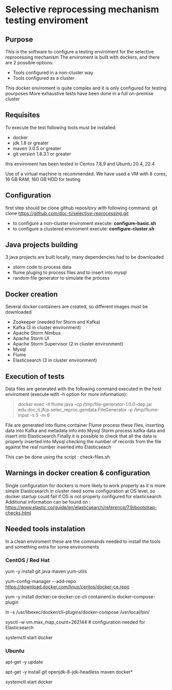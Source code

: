 
# Selective reprocessing mechanism testing enviroment

## Purpose

 This is the software to configure a testing enviroment for the selective reprocessing mechanism
 The enviroment is built with dockers, and there are 2 possible options: 
 - Tools configured in a non-cluster way
 - Tools configured as a cluster

 This docker enviroment is quite complex and it is only configured for testing pourposes
 More exhaustive tests have been done in a full on-premise cluster

## Requisites
 To execute the test following tools must be installed:
 - docker
 - jdk 1.8 or greater
 - maven 3.0.5 or greater
 - git version 1.8.3.1 or greater

 this enviroment has been tested in Centos 7,8,9 and Ubuntu 20.4, 22.4
 
Use of a virtual machine is recommended. We have used a VM with 8 cores, 16 GB RAM, 160 GB HDD for testing

## Configuration
 first step should be clone github repository with following command:
    git clone https://github.com/doc-ti/selective-reprocessing.git

 - to configure a non-cluster enviroment execute: **configure-basic.sh**
 - to configure a clustered enviroment execute: **configure-cluster.sh**

## Java projects building
 3 java projects are built locally, many dependencies had to be downloaded

 - storm code to process data
 - flume pluging to process files and to insert into mysql
 - random file generator to simulate the process

## Docker creation
 Several docker containers are created, so different images must be downloaded

 - Zookeeper (needed for Storm and Kafka)
 - Kafka (3 in cluster environment)
 - Apache Storm Nimbus
 - Apache Storm UI
 - Apache Storm Supervisor (2 in cluster environment)
 - Mysql
 - Flume
 - Elasticsearch (3 in cluster environment)

## Execution of tests
 Data files are generated with the following command executed in the host enviroment (execute with -h option for more information):
 
 > docker exec -it flume java -cp /tmp/file-generator-1.0.0-dep.jar edu.doc_ti.jfcp.selec_reproc.gendata.FileGenerator -p /tmp/flume-input -s 5 -m 6

 File are generated into flume container
 Flume process these files, inserting data into Kafka and metadata info into Mysql
 Storm process kafka data and insert into Elasticsearch
 Finally it is possible to check that all the data is properly inserted into Mysql checking the number of records from the file against the real number inserted into Elasticseach

This can be done using the script : check-files.sh

## Warnings in docker creation & configuration

 Single configuration for dockers is more likely to work properly as it is more simple
 Elasticsearch in cluster need some configuration at OS level, so docker startup could fail
 if OS is not properly configured for elasticsearch
 Additional information can be found on : https://www.elastic.co/guide/en/elasticsearch/reference/7.9/bootstrap-checks.html

## Needed tools instalation

 In a clean enviroment these are the commands needed to install the tools
 and something extra for some environments


### CentOS / Red Hat

yum -y install git java maven yum-utils

yum-config-manager --add-repo https://download.docker.com/linux/centos/docker-ce.repo

yum -y install docker-ce docker-ce-cli containerd.io docker-compose-plugin

ln -s /usr/libexec/docker/cli-plugins/docker-compose /usr/local/bin/

sysctl -w vm.max_map_count=262144 # configuration needed for Elasticsearch

systemctl start docker

   
### Ubuntu

apt-get -y update

apt-get -y install git openjdk-8-jdk-headless maven docker*

systemctl start docker

